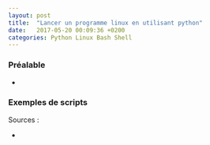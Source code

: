 ```yaml
---
layout: post
title:  "Lancer un programme linux en utilisant python"
date:   2017-05-20 00:09:36 +0200
categories: Python Linux Bash Shell 
---
```


<h3>Préalable</h3>
<ul>
<li>
</li>
</ul>


<h3>Exemples de scripts</h3>



Sources :

<ul>
    <li>
    <a href="" target="_blanck"></a>
    </li>
</ul>


